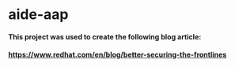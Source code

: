 # aide-aap
#### This project was used to create the following blog article:
#### https://www.redhat.com/en/blog/better-securing-the-frontlines
